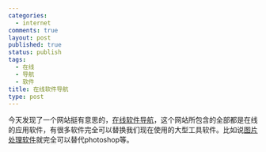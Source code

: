 ```yaml
--- 
categories: 
  - internet
comments: true
layout: post
published: true
status: publish
tags: 
  - 在线
  - 导航
  - 软件
title: 在线软件导航
type: post
---
```

今天发现了一个网站挺有意思的，<a href="http://www.saas114.com/" target="_blank">在线软件导航</a>，这个网站所包含的全部都是在线的应用软件，有很多软件完全可以替换我们现在使用的大型工具软件。比如说<a href="http://www.saas114.com/txtx/process/" target="_blank">图片处理软件</a>就完全可以替代photoshop等。
